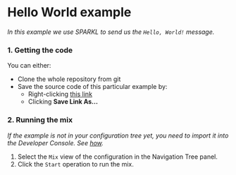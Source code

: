 # Hello World example
_In this example we use SPARKL to send us the `Hello, World!` message._

### 1. Getting the code
You can either:
* Clone the whole repository from git
* Save the source code of this particular example by:
    * Right-clicking [this link](https://raw.githubusercontent.com/opensparkl/examples/master/Examples/HelloWorld/hello_world.xml)
    * Clicking **Save Link As...**

### 2. Running the mix
_If the example is not in your configuration tree yet, you need to import it into the Developer Console. See [how](https://github.com/opensparkl/examples/#use_examples)._

1. Select the `Mix` view of the configuration in the Navigation Tree panel.
2. Click the `Start` operation to run the mix.
